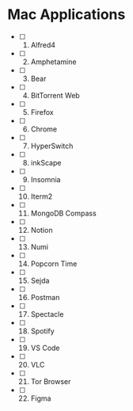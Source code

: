 # Mac Applications
- [ ] 1. Alfred4 
- [ ] 2. Amphetamine
- [ ] 3. Bear
- [ ] 4. BitTorrent Web
- [ ] 5. Firefox
- [ ] 6. Chrome
- [ ] 7. HyperSwitch
- [ ] 8. inkScape
- [ ] 9. Insomnia
- [ ] 10. Iterm2
- [ ] 11. MongoDB Compass
- [ ] 12. Notion
- [ ] 13. Numi
- [ ] 14. Popcorn Time
- [ ] 15. Sejda
- [ ] 16. Postman
- [ ] 17. Spectacle
- [ ] 18. Spotify
- [ ] 19. VS Code
- [ ] 20. VLC
- [ ] 21. Tor Browser
- [ ] 22. Figma